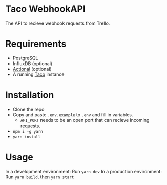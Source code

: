 # Taco WebhookAPI
The API to recieve webhook requests from Trello.

# Requirements
* PostgreSQL
* InfluxDB (optional)
* [Actional](https://github.com/Snazzah/Actional) (optional)
* A running [Taco](https://github.com/trello-talk/Taco) instance

# Installation
* Clone the repo
* Copy and paste `.env.example` to `.env` and fill in variables.
  * `API_PORT` needs to be an open port that can recieve incoming requests.
* `npm i -g yarn`
* `yarn install`

# Usage
In a development environment: Run `yarn dev`
In a production environment: Run `yarn build`, then `yarn start`

